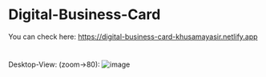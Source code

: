 # Digital-Business-Card

You can check here: https://digital-business-card-khusamayasir.netlify.app

#
Desktop-View: (zoom->80):
![image](https://user-images.githubusercontent.com/66178232/165071442-924270c9-c111-4d65-880f-1336bd2faaa2.png)
